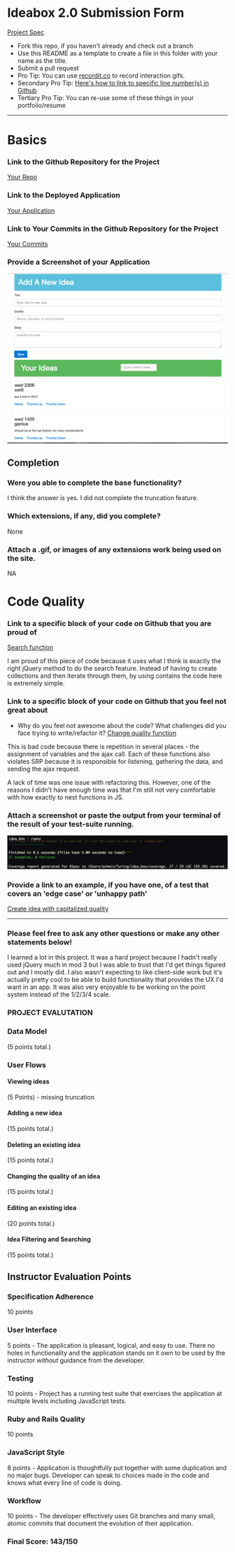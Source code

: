 # Ideabox 2.0 Submission Form
[Project Spec](https://github.com/turingschool/curriculum/blob/master/source/projects/revenge_of_idea_box.markdown)

* Fork this repo, if you haven't already and check out a branch
* Use this README as a template to create a file in this folder with your name as the title.
* Submit a pull request
* Pro Tip: You can use [recordit.co](http://recordit.co/) to record interaction gifs.
* Secondary Pro Tip: [Here's how to link to specific line number(s) in Github](http://stackoverflow.com/questions/23821235/how-to-link-to-specific-line-number-on-github)
* Tertiary Pro Tip: You can re-use some of these things in your portfolio/resume

------

# Basics

### Link to the Github Repository for the Project
[Your Repo](https://github.com/theonlyrao/idea_box)

### Link to the Deployed Application
[Your Application](https://aqueous-inlet-88354.herokuapp.com/)

### Link to Your Commits in the Github Repository for the Project
[Your Commits](https://github.com/theonlyrao/idea_box/commits/master)

### Provide a Screenshot of your Application
![screenshot](images/ashwin-screenshot.png)

## Completion

### Were you able to complete the base functionality?
I think the answer is yes. I did not complete the truncation feature.

### Which extensions, if any, did you complete?
None

### Attach a .gif, or images of any extensions work being used on the site.
NA

# Code Quality

### Link to a specific block of your code on Github that you are proud of
[Search function](https://github.com/theonlyrao/idea_box/blob/3a1a1591989e88e9f0f1c25df6b3da48ac2d82bf/app/assets/javascripts/search_ideas.js#L7-L16)

I am proud of this piece of code because it uses what I think is exactly the right jQuery method to do the search feature. Instead of having to create collections and then iterate through them, by using contains the code here is extremely simple.

### Link to a specific block of your code on Github that you feel not great about
* Why do you feel not awesome about the code? What challenges did you face trying to write/refactor it?
[Change quality function](https://github.com/theonlyrao/idea_box/blob/3a1a1591989e88e9f0f1c25df6b3da48ac2d82bf/app/assets/javascripts/change_quality.js#L1-L29)

This is bad code because there is repetition in several places - the assignment of variables and the ajax call. Each of these functions also violates SRP because it is responsible for listening, gathering the data, and sending the ajax request. 

A lack of time was one issue with refactoring this. However, one of the reasons I didn't have enough time was that I'm still not very comfortable with how exactly to nest functions in JS.

### Attach a screenshot or paste the output from your terminal of the result of your test-suite running.
![screenshot](images/ashwin-rspec.png)

### Provide a link to an example, if you have one, of a test that covers an 'edge case' or 'unhappy path'
[Create idea with capitalized quality](https://github.com/theonlyrao/idea_box/blob/3a1a1591989e88e9f0f1c25df6b3da48ac2d82bf/spec/features/guest_can_create_ideas_spec.rb#L24-L43)

-----

### Please feel free to ask any other questions or make any other statements below!
I learned a lot in this project. It was a hard project because I hadn't really used jQuery much in mod 3 but I was able to trust that I'd get things figured out and I mostly did. I also wasn't expecting to like client-side work but it's actually pretty cool to be able to build functionality that provides the UX I'd want in an app. It was also very enjoyable to be working on the point system instead of the 1/2/3/4 scale.


### PROJECT EVALUTATION
### Data Model
(5 points total.)
### User Flows
#### Viewing ideas
(5 Points) - missing truncation
#### Adding a new idea
(15 points total.)
#### Deleting an existing idea
(15 points total.)
#### Changing the quality of an idea
(15 points total.)
#### Editing an existing idea
(20 points total.)
#### Idea Filtering and Searching
(15 points total.)
## Instructor Evaluation Points
### Specification Adherence
10 points    
### User Interface  
5 points - The application is pleasant, logical, and easy to use. There no holes in functionality and the application stands on it own to be used by the instructor _without_ guidance from the developer.
### Testing
10 points  - Project has a running test suite that exercises the application at multiple levels including JavaScript tests.
### Ruby and Rails Quality
10 points 
### JavaScript Style
8 points - Application is thoughtfully put together with some duplication and no major bugs. Developer can speak to choices made in the code and knows what every line of code is doing.
### Workflow
10 points - The developer effectively uses Git branches and many small, atomic commits that document the evolution of their application.

### Final Score: 143/150
